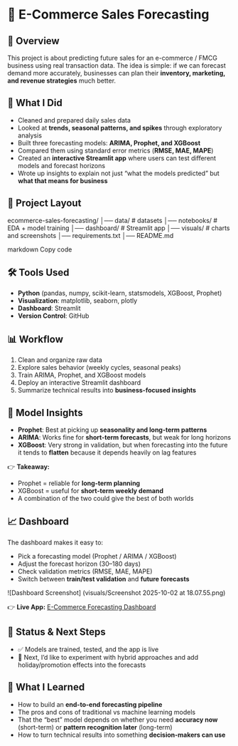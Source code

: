 # 🛒 E-Commerce Sales Forecasting  

## 📌 Overview  
This project is about predicting future sales for an e-commerce / FMCG business using real transaction data. The idea is simple: if we can forecast demand more accurately, businesses can plan their **inventory, marketing, and revenue strategies** much better.  

## 🎯 What I Did  
- Cleaned and prepared daily sales data  
- Looked at **trends, seasonal patterns, and spikes** through exploratory analysis  
- Built three forecasting models: **ARIMA, Prophet, and XGBoost**  
- Compared them using standard error metrics (**RMSE, MAE, MAPE**)  
- Created an **interactive Streamlit app** where users can test different models and forecast horizons  
- Wrote up insights to explain not just “what the models predicted” but **what that means for business**  

## 📂 Project Layout  
ecommerce-sales-forecasting/
│── data/ # datasets
│── notebooks/ # EDA + model training
│── dashboard/ # Streamlit app
│── visuals/ # charts and screenshots
│── requirements.txt
│── README.md

markdown
Copy code

## 🛠 Tools Used  
- **Python** (pandas, numpy, scikit-learn, statsmodels, XGBoost, Prophet)  
- **Visualization**: matplotlib, seaborn, plotly  
- **Dashboard**: Streamlit  
- **Version Control**: GitHub  

## 📊 Workflow  
1. Clean and organize raw data  
2. Explore sales behavior (weekly cycles, seasonal peaks)  
3. Train ARIMA, Prophet, and XGBoost models  
4. Deploy an interactive Streamlit dashboard  
5. Summarize technical results into **business-focused insights**  

## 🔮 Model Insights  
- **Prophet**: Best at picking up **seasonality and long-term patterns**  
- **ARIMA**: Works fine for **short-term forecasts**, but weak for long horizons  
- **XGBoost**: Very strong in validation, but when forecasting into the future it tends to **flatten** because it depends heavily on lag features  

👉 **Takeaway:**  
- Prophet = reliable for **long-term planning**  
- XGBoost = useful for **short-term weekly demand**  
- A combination of the two could give the best of both worlds  

## 📈 Dashboard  
The dashboard makes it easy to:  
- Pick a forecasting model (Prophet / ARIMA / XGBoost)  
- Adjust the forecast horizon (30–180 days)  
- Check validation metrics (RMSE, MAE, MAPE)  
- Switch between **train/test validation** and **future forecasts**  

![Dashboard Screenshot] (visuals/Screenshot 2025-10-02 at 18.07.55.png)  

👉 **Live App:** [E-Commerce Forecasting Dashboard](https://ecommerce-sales-forecasting-muvi4tfwfefncf77qxlnvt.streamlit.app/)  

## 🚀 Status & Next Steps  
- ✅ Models are trained, tested, and the app is live  
- 🔄 Next, I’d like to experiment with hybrid approaches and add holiday/promotion effects into the forecasts  

## 📌 What I Learned  
- How to build an **end-to-end forecasting pipeline**  
- The pros and cons of traditional vs machine learning models  
- That the “best” model depends on whether you need **accuracy now** (short-term) or **pattern recognition later** (long-term)  
- How to turn technical results into something **decision-makers can use**  
